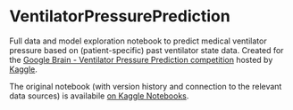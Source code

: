 # VentilatorPressurePrediction

Full data and model exploration notebook to predict medical ventilator pressure based on (patient-specific) past ventilator state data. Created for the [Google Brain - Ventilator Pressure Prediction competition](https://www.kaggle.com/c/ventilator-pressure-prediction) hosted by [Kaggle](https://kaggle.com).

The original notebook (with version history and connection to the relevant data sources) is availabile [on Kaggle Notebooks](https://www.kaggle.com/ppjanka/2021-gbrain-ventilpress).
